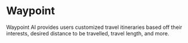 # Waypoint
Waypoint AI provides users customized travel itineraries based off their interests, desired distance to be travelled, travel length, and more. 
